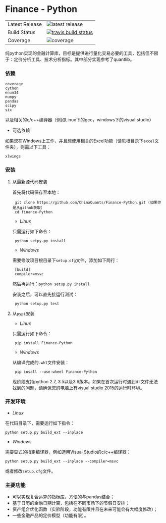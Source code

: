 # Finance - Python

<table>
<tr>
  <td>Latest Release</td>
  <td><img src="https://img.shields.io/pypi/v/finance-python.svg" alt="latest release" /></td>
</tr>
<tr>
  <td>Build Status</td>
  <td>
    <a href="https://travis-ci.org/wegamekinglc/Finance-Python">
    <img src="https://travis-ci.org/wegamekinglc/Finance-Python.svg?branch=master" alt="travis build status" />
    </a>
  </td>
</tr>
<tr>
  <td>Coverage</td>
  <td><img src="https://coveralls.io/repos/wegamekinglc/Finance-Python/badge.svg?branch=master&service=github" alt="coverage" /></td>
</tr>
</table>

纯python实现的金融计算库，目标是提供进行量化交易必要的工具，包括但不限于：定价分析工具、技术分析指标。其中部分实现参考了quantlib。

### 依赖

    coverage
    cython
    enum34
    numpy
    pandas
    scipy
    six
    
以及相关的c/c++编译器（例如Linux下的gcc，windows下的visual studio）

* 可选依赖

如果您在Windows上工作，并且想使用相关的Excel功能（请见根目录下``excel``文件夹），则需以下工具：

    xlwings

### 安装

1. 从最新源代码安装

    首先将代码保存至本地：
    
        git clone https://github.com/ChinaQuants/Finance-Python.git (如果你是从github获取)
        cd finance-Python
        
    * *Linux*
    
    只需运行如下命令：
    
        python setpy.py install
    
    * *Windows*
        
    需要修改项目根目录下``setup.cfg``文件，添加如下两行：
    
        [build]
        compiler=msvc
    
    然后再运行：``python setup.py install``
    
    安装之后，可以直先接运行测试：
    
        python setup.py test
        
2. 从``pypi``安装

    * *Linux*
    
    只需运行如下命令：
    
        pip install Finance-Python
        
    * *Windows*
    
    从编译完成的``.whl``文件安装：
    
        pip insall --use-wheel Finance-Python
        
    现阶段支持python 2.7, 3.5以及3.6版本。如果在首次运行时遇到dll文件无法找到的问题，请确保您的电脑上有visual studio 2015的运行时环境。
    
    
### 开发环境

* *Linux*

在代码目录下，需要运行如下指令：

    python setup.py build_ext --inplace
    
* *Windows*
    
需要显式的指定编译器，例如选用Visual Studio的c/c++编译器：

    python setup.py build_ext --inplace --compiler=msvc
    
或者修改``setup.cfg``文件。


### 主要功能

* 可以实现复合运算的指标库，方便的与pandas结合；
* 基于日历的金融日期计算，包括在不同市场下的节假日安排；
* 资产组合优化函数（实验阶段，功能有限并且在未来可能会有大幅度修改）；
* 一些金融产品的定价模型（功能有限）。
